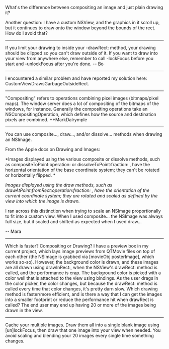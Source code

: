 

What's the difference between compositing an image and just plain drawing it?

Another question: I have a custom NSView, and the graphics in it scroll up, but it continues to draw onto the window beyond the bounds of the rect. How do I avoid that?

----

If you limit your drawing to inside your -drawRect: method, your drawing should be  clipped so you can't draw outside of it.  If you want to draw into your view from anywhere else, remember to call -lockFocus before you start and -unlockFocus after you're done.  -- Bo

----

I encountered a similar problem and have reported my solution here: CustomViewDrawsGarbageOutsideRect.

----

"Compositing" refers to operations combining pixel images (bitmaps/pixel maps).  The window server does a lot of compositing of the bitmaps of the windows, for instance.  Generally the compositing operations take an NSCompositingOperation, which defines how the source and destination pixels are combined.  ++MarkDalrymple

----

You can use composite..., draw..., and/or dissolve... methods when drawing an NSImage.

From the Apple docs on Drawing and Images:

*Images displayed using the various composite or dissolve methods, such as compositeToPoint:operation: or dissolveToPoint:fraction: , have the horizontal orientation of the base coordinate system; they can't be rotated or horizontally flipped. *<some text deleted>

*Images displayed using the draw methods, such as drawAtPoint:fromRect:operation:fraction: , have the orientation of the current coordinate system; they are rotated and scaled as defined by the view into which the image is drawn.*

I ran across this distinction when trying to scale an NSImage proportionally to fit into a custom view. When I used composite... the NSImage was always full size, but it scaled and shifted as expected when I used draw...

-- Mara

----

Which is faster? Compositing or Drawing? I have a preview box in my current project, which lays image previews from QTMovie files on top of each other (the NSImage is grabbed via [movieObj posterImage], which works so-so). However, the background color is drawn, and these images are all drawn using drawInRect:, when the NSView's drawRect: method is called, and the performance is crap. The background color is picked with a color well that is attached to the view using bindings. As the user drags in the color picker, the color changes, but because the drawRect: method is called every time that color changes, it's pretty darn slow.
Which drawing method is faster/more efficient, and is there a way that I can get the images into a smaller footprint or reduce the performance hit when drawRect is called? The end user may end up having 20 or more of the images being drawn in the view.

----
Cache your multiple images. Draw them all into a single blank image using [un]lockFocus, then draw that one image into your view when needed. You avoid scaling and blending your 20 images every single time something changes.
